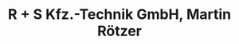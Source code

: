 ---
title: "R + S Kfz.-Technik GmbH, Martin Rötzer"
url: /boesingen/r-s-kfz-technik-gmbh-martin-roetzer/
shop: Autowerkstatt
---